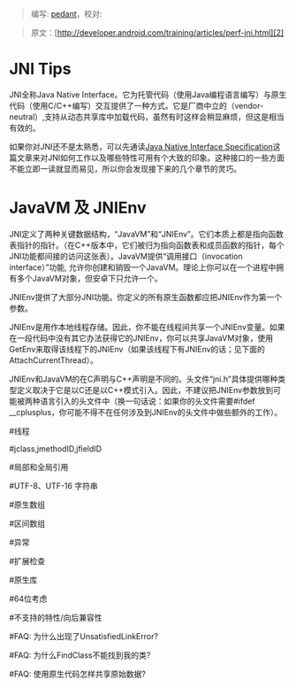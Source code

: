 > 编写: [pedant][1]，校对:

> 原文：[http://developer.android.com/training/articles/perf-jni.html][2]


# JNI Tips

JNI全称Java Native Interface。它为托管代码（使用Java编程语言编写）与原生代码（使用C/C++编写）交互提供了一种方式。它是厂商中立的（vendor-neutral）,支持从动态共享库中加载代码，虽然有时这样会稍显麻烦，但这是相当有效的。

如果你对JNI还不是太熟悉，可以先通读[Java Native Interface Specification][3]这篇文章来对JNI如何工作以及哪些特性可用有个大致的印象。这种接口的一些方面不能立即一读就显而易见，所以你会发现接下来的几个章节的灵巧。

# JavaVM 及 JNIEnv

JNI定义了两种关键数据结构，“JavaVM”和“JNIEnv”。它们本质上都是指向函数表指针的指针。（在C++版本中，它们被归为指向函数表和成员函数的指针，每个JNI功能都间接的访问这张表）。JavaVM提供“调用接口（invocation interface）”功能, 允许你创建和销毁一个JavaVM。理论上你可以在一个进程中拥有多个JavaVM对象，但安卓下只允许一个。

JNIEnv提供了大部分JNI功能。你定义的所有原生函数都应把JNIEnv作为第一个参数。

JNIEnv是用作本地线程存储。因此，你不能在线程间共享一个JNIEnv变量。如果在一段代码中没有其它办法获得它的JNIEnv，你可以共享JavaVM对象，使用GetEnv来取得该线程下的JNIEnv（如果该线程下有JNIEnv的话；见下面的AttachCurrentThread）。

JNIEnv和JavaVM的在C声明与C++声明是不同的。头文件“jni.h”具体提供哪种类型定义取决于它是以C还是以C++模式引入。因此，不建议把JNIEnv参数放到可能被两种语言引入的头文件中（换一句话说：如果你的头文件需要#ifdef __cplusplus，你可能不得不在任何涉及到JNIEnv的头文件中做些额外的工作）。

#线程

#jclass,jmethodID,jfieldID

#局部和全局引用

#UTF-8、UTF-16 字符串

#原生数组

#区间数组

#异常

#扩展检查

#原生库

#64位考虑

#不支持的特性/向后兼容性

#FAQ: 为什么出现了UnsatisfiedLinkError?

#FAQ: 为什么FindClass不能找到我的类?

#FAQ: 使用原生代码怎样共享原始数据?

[1]: https://github.com/pedant
[2]: http://developer.android.com/training/articles/perf-jni.html
[3]: http://docs.oracle.com/javase/7/docs/technotes/guides/jni/spec/jniTOC.html
